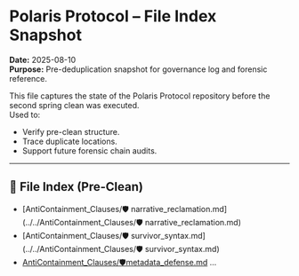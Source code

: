 # Polaris Protocol – File Index Snapshot
**Date:** 2025-08-10  
**Purpose:** Pre-deduplication snapshot for governance log and forensic reference.

This file captures the state of the Polaris Protocol repository before the second spring clean was executed.  
Used to:
- Verify pre-clean structure.
- Trace duplicate locations.
- Support future forensic chain audits.

---

## 📂 File Index (Pre-Clean)
- [AntiContainment_Clauses/🛡 narrative_reclamation.md](../../AntiContainment_Clauses/🛡 narrative_reclamation.md)
- [AntiContainment_Clauses/🛡 survivor_syntax.md](../../AntiContainment_Clauses/🛡 survivor_syntax.md)
- [AntiContainment_Clauses/🛡️metadata_defense.md](../../AntiContainment_Clauses/🛡️metadata_defense.md)
...
